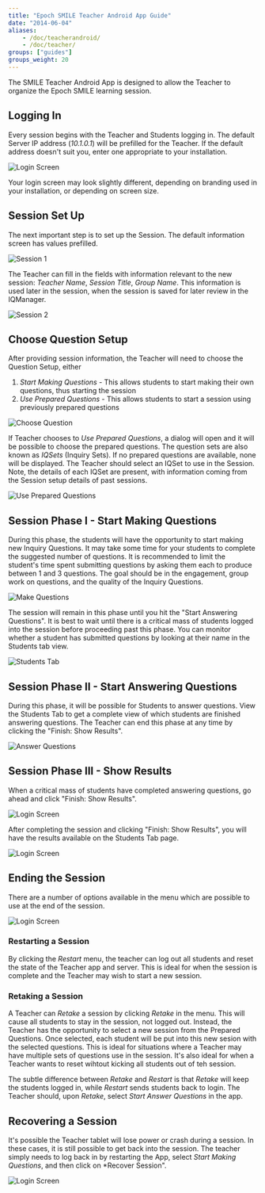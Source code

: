 ```yaml
---
title: "Epoch SMILE Teacher Android App Guide"
date: "2014-06-04"
aliases:
    - /doc/teacherandroid/
    - /doc/teacher/
groups: ["guides"]
groups_weight: 20
---
```


The SMILE Teacher Android App is designed to allow the Teacher to organize the Epoch SMILE learning session.

## Logging In

Every session begins with the Teacher and Students logging in.  The default Server IP address (*10.1.0.1*) will be prefilled for the Teacher.  If the default address doesn't suit you, enter one appropriate to your installation.

![Login Screen](/static/img/smileteacher-login.png)

Your login screen may look slightly different, depending on branding used in your installation, or depending on screen size.

## Session Set Up

The next important step is to set up the Session.  The default information screen has values prefilled.

![Session 1](/static/img/smileteacher-session1.png)

The Teacher can fill in the fields with information relevant to the new session: *Teacher Name*, *Session Title*, *Group Name*.  This information is used later in the session, when the session is saved for later review in the IQManager.

![Session 2](/static/img/smileteacher-session2.png)

## Choose Question Setup

After providing session information, the Teacher will need to choose the Question Setup, either 

1. *Start Making Questions* - This allows students to start making their own questions, thus starting the session
1. *Use Prepared Questions* - This allows students to start a session using previously prepared questions

![Choose Question](/static/img/smileteacher-chooseq.png)

If Teacher chooses to *Use Prepared Questions*, a dialog will open and it will be possible to choose the prepared questions.  The question sets are also known as *IQSets* (Inquiry Sets).  If no prepared questions are available, none will be displayed.  The Teacher should select an IQSet to use in the Session.  Note, the details of each IQSet are present, with information coming from the Session setup details of past sessions.

![Use Prepared Questions](/static/img/smileteacher-preparedq.png)

## Session Phase I - Start Making Questions

During this phase, the students will have the opportunity to start making new Inquiry Questions.  It may take some time for your students to complete the suggested number of questions.  It is recommended to limit the student's time spent submitting questions by asking them each to produce between 1 and 3 questions.  The goal should be in the engagement, group work on questions, and the quality of the Inquiry Questions.

![Make Questions](/static/img/smileteacher-makeq.png)

The session will remain in this phase until you hit the "Start Answering Questions".  It is best to wait until there is a critical mass of students logged into the session before proceeding past this phase.  You can monitor whether a student has submitted questions by looking at their name in the Students tab view.

![Students Tab](/static/img/smileteacher-studentstab.png)

## Session Phase II - Start Answering Questions

During this phase, it will be possible for Students to answer questions.  View the Students Tab to get a complete view of which students are finished answering questions.  The Teacher can end this phase at any time by clicking the "Finish: Show Results".

![Answer Questions](/static/img/smileteacher-answerq.png)

## Session Phase III - Show Results

When a critical mass of students have completed answering questions, go ahead and click "Finish: Show Results".

![Login Screen](/static/img/smileteacher-showresults1.png)

After completing the session and clicking "Finish: Show Results", you will have the results available on the Students Tab page.

![Login Screen](/static/img/smileteacher-showresults2.png)


## Ending the Session

There are a number of options available in the menu which are possible to use at the end of the session. 

![Login Screen](/static/img/smileteacher-chooseq.png)

### Restarting a Session

By clicking the *Restart* menu, the teacher can log out all students and reset the state of the Teacher app and server.  This is ideal for when the session is complete and the Teacher may wish to start a new session.

### Retaking a Session

A Teacher can *Retake* a session by clicking *Retake* in the menu.  This will cause all students to stay in the session, not logged out.  Instead, the Teacher has the opportunity to select a new session from the Prepared Questions.  Once selected, each student will be put into this new sesion with the selected questions.  This is ideal for situations where a Teacher may have multiple sets of questions use in the session.  It's also ideal for when a Teacher wants to reset wihtout kicking all students out of teh session.

The subtle difference between *Retake* and *Restart* is that *Retake* will keep the students logged in, while *Restart* sends students back to login.  The Teacher should, upon *Retake*, select *Start Answer Questions* in the app.

## Recovering a Session

It's possible the Teacher tablet will lose power or crash during a session.  In these cases, it is still possible to get back into the session.  The teacher simply needs to log back in by restarting the App, select *Start Making Questions*, and then click on *Recover Session".

![Login Screen](/static/img/smileteacher-recover.png)